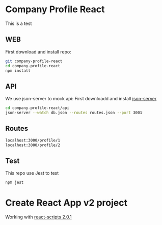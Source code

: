 # Company Profile React

This is a test

## WEB

First download and install repo:

```sh
git company-profile-react
cd company-profile-react
npm install
```

## API

We use json-server to mock api:
First downloadd and install [json-server](https://github.com/typicode/json-server)

```sh
cd company-profile-react/api
json-server --watch db.json --routes routes.json --port 3001
```

## Routes

```sh
localhost:3000/profile/1
localhost:3000/profile/2
```

## Test

This repo use Jest to test

```sh
npm jest
```

# Create React App v2 project

Working with [react-scripts 2.0.1](https://github.com/facebook/create-react-app/issues/5103)
